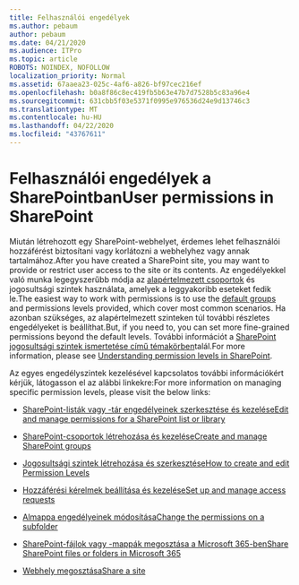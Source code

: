 ```yaml
---
title: Felhasználói engedélyek
ms.author: pebaum
author: pebaum
ms.date: 04/21/2020
ms.audience: ITPro
ms.topic: article
ROBOTS: NOINDEX, NOFOLLOW
localization_priority: Normal
ms.assetid: 67aaea23-025c-4af6-a826-bf97cec216ef
ms.openlocfilehash: b0a8f86c8ec419fb5b63e47b7d7528b5c83a96e4
ms.sourcegitcommit: 631cbb5f03e5371f0995e976536d24e9d13746c3
ms.translationtype: MT
ms.contentlocale: hu-HU
ms.lasthandoff: 04/22/2020
ms.locfileid: "43767611"
---
```

# <a name="user-permissions-in-sharepoint"></a><span data-ttu-id="b3f0c-102">Felhasználói engedélyek a SharePointban</span><span class="sxs-lookup"><span data-stu-id="b3f0c-102">User permissions in SharePoint</span></span>

<span data-ttu-id="b3f0c-103">Miután létrehozott egy SharePoint-webhelyet, érdemes lehet felhasználói hozzáférést biztosítani vagy korlátozni a webhelyhez vagy annak tartalmához.</span><span class="sxs-lookup"><span data-stu-id="b3f0c-103">After you have created a SharePoint site, you may want to provide or restrict user access to the site or its contents.</span></span> <span data-ttu-id="b3f0c-104">Az engedélyekkel való munka legegyszerűbb módja az [alapértelmezett csoportok](https://docs.microsoft.com/sharepoint/default-sharepoint-groups) és jogosultsági szintek használata, amelyek a leggyakoribb eseteket fedik le.</span><span class="sxs-lookup"><span data-stu-id="b3f0c-104">The easiest way to work with permissions is to use the [default groups](https://docs.microsoft.com/sharepoint/default-sharepoint-groups) and permissions levels provided, which cover most common scenarios.</span></span> <span data-ttu-id="b3f0c-105">Ha azonban szükséges, az alapértelmezett szinteken túl további részletes engedélyeket is beállíthat.</span><span class="sxs-lookup"><span data-stu-id="b3f0c-105">But, if you need to, you can set more fine-grained permissions beyond the default levels.</span></span> <span data-ttu-id="b3f0c-106">További információt a [SharePoint jogosultsági szintek ismertetése című témakörben](https://docs.microsoft.com/sharepoint/understanding-permission-levels)talál.</span><span class="sxs-lookup"><span data-stu-id="b3f0c-106">For more information, please see [Understanding permission levels in SharePoint](https://docs.microsoft.com/sharepoint/understanding-permission-levels).</span></span>

<span data-ttu-id="b3f0c-107">Az egyes engedélyszintek kezelésével kapcsolatos további információkért kérjük, látogasson el az alábbi linkekre:</span><span class="sxs-lookup"><span data-stu-id="b3f0c-107">For more information on managing specific permission levels, please visit the below links:</span></span>

- [<span data-ttu-id="b3f0c-108">SharePoint-listák vagy -tár engedélyeinek szerkesztése és kezelése</span><span class="sxs-lookup"><span data-stu-id="b3f0c-108">Edit and manage permissions for a SharePoint list or library</span></span>](https://support.office.com/article/customize-permissions-for-a-sharepoint-list-or-library-02d770f3-59eb-4910-a608-5f84cc297782)

- [<span data-ttu-id="b3f0c-109">SharePoint-csoportok létrehozása és kezelése</span><span class="sxs-lookup"><span data-stu-id="b3f0c-109">Create and manage SharePoint groups</span></span>](https://docs.microsoft.com/sharepoint/customize-sharepoint-site-permissions)

- [<span data-ttu-id="b3f0c-110">Jogosultsági szintek létrehozása és szerkesztése</span><span class="sxs-lookup"><span data-stu-id="b3f0c-110">How to create and edit Permission Levels</span></span>](https://docs.microsoft.com/sharepoint/how-to-create-and-edit-permission-levels)

- [<span data-ttu-id="b3f0c-111">Hozzáférési kérelmek beállítása és kezelése</span><span class="sxs-lookup"><span data-stu-id="b3f0c-111">Set up and manage access requests</span></span>](https://support.office.com/article/set-up-and-manage-access-requests-94b26e0b-2822-49d4-929a-8455698654b3)

- [<span data-ttu-id="b3f0c-112">Almappa engedélyeinek módosítása</span><span class="sxs-lookup"><span data-stu-id="b3f0c-112">Change the permissions on a subfolder</span></span>](https://support.office.com/article/change-the-permissions-on-a-subfolder-5427bd7c-f20a-4f75-8cf2-5359dd45a1a6)

- [<span data-ttu-id="b3f0c-113">SharePoint-fájlok vagy -mappák megosztása a Microsoft 365-ben</span><span class="sxs-lookup"><span data-stu-id="b3f0c-113">Share SharePoint files or folders in Microsoft 365</span></span>](https://support.office.com/article/share-sharepoint-files-or-folders-1fe37332-0f9a-4719-970e-d2578da4941c)

- [<span data-ttu-id="b3f0c-114">Webhely megosztása</span><span class="sxs-lookup"><span data-stu-id="b3f0c-114">Share a site</span></span>](https://support.office.com/article/share-a-site-958771a8-d041-4eb8-b51c-afea2eae3658)
